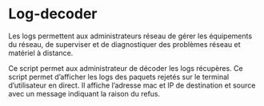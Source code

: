 # Log-decoder

Les logs permettent aux administrateurs réseau de gérer les équipements du réseau, de superviser et de diagnostiquer des problèmes réseau et matériel à distance.

Ce script permet aux administrateur de décoder les logs récupères. Ce script permet d’afficher les logs des paquets rejetés sur le terminal d’utilisateur en direct. Il affiche l’adresse mac et IP de destination et source avec un message indiquant la raison du refus.
